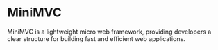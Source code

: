 # MiniMVC
MiniMVC is a lightweight micro web framework, providing developers a clear structure for building fast and efficient web applications.
